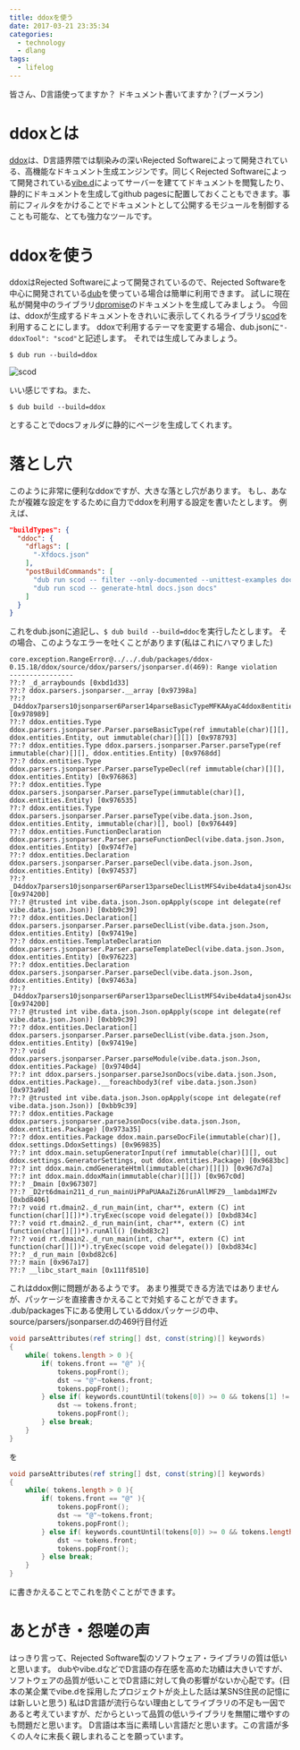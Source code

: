 ```yaml
---
title: ddoxを使う
date: 2017-03-21 23:35:34
categories:
  - technology
  - dlang
tags:
  - lifelog
---
```


皆さん、D言語使ってますか？
ドキュメント書いてますか？(ブーメラン)

# ddoxとは

[ddox](https://github.com/rejectedsoftware/ddox)は、D言語界隈では馴染みの深いRejected Softwareによって開発されている、高機能なドキュメント生成エンジンです。同じくRejected Softwareによって開発されている[vibe.d](http://vibed.org/)によってサーバーを建ててドキュメントを閲覧したり、静的にドキュメントを生成してgithub pagesに配置しておくこともできます。事前にフィルタをかけることでドキュメントとして公開するモジュールを制御することも可能な、とても強力なツールです。


# ddoxを使う

ddoxはRejected Softwareによって開発されているので、Rejected Softwareを中心に開発されている[dub](https://github.com/dlang/dub)を使っている場合は簡単に利用できます。
試しに現在私が開発中のライブラリ[dpromise](https://github.com/Tosuke/dpromise)のドキュメントを生成してみましょう。
今回は、ddoxが生成するドキュメントをきれいに表示してくれるライブラリ[scod](https://github.com/MartinNowak/scod)を利用することにします。
ddoxで利用するテーマを変更する場合、dub.jsonに`"-ddoxTool": "scod"`と記述します。
それでは生成してみましょう。
```
$ dub run --build=ddox
```
![scod](scod.jpg)

いい感じですね。また、
```
$ dub build --build=ddox
```
とすることでdocsフォルダに静的にページを生成してくれます。

# 落とし穴

このように非常に便利なddoxですが、大きな落とし穴があります。
もし、あなたが複雑な設定をするために自力でddoxを利用する設定を書いたとします。
例えば、
``` json
"buildTypes": {
  "ddoc": {
    "dflags": [
      "-Xfdocs.json"
    ],
    "postBuildCommands": [
      "dub run scod -- filter --only-documented --unittest-examples docs.json",
      "dub run scod -- generate-html docs.json docs"
    ]
  }
}
```
これをdub.jsonに追記し、`$ dub build --build=ddoc`を実行したとします。
その場合、このようなエラーを吐くことがあります(私はこれにハマりました)
```
core.exception.RangeError@../../.dub/packages/ddox-0.15.18/ddox/source/ddox/parsers/jsonparser.d(469): Range violation
----------------
??:? _d_arraybounds [0xbd1d33]
??:? ddox.parsers.jsonparser.__array [0x97398a]
??:? _D4ddox7parsers10jsonparser6Parser14parseBasicTypeMFKAAyaC4ddox8entities6EntityJAAyaZ15parseAttributesMFNaNbNfKAAyaAxAyaZv [0x978989]
??:? ddox.entities.Type ddox.parsers.jsonparser.Parser.parseBasicType(ref immutable(char)[][], ddox.entities.Entity, out immutable(char)[][]) [0x978793]
??:? ddox.entities.Type ddox.parsers.jsonparser.Parser.parseType(ref immutable(char)[][], ddox.entities.Entity) [0x9768dd]
??:? ddox.entities.Type ddox.parsers.jsonparser.Parser.parseTypeDecl(ref immutable(char)[][], ddox.entities.Entity) [0x976863]
??:? ddox.entities.Type ddox.parsers.jsonparser.Parser.parseType(immutable(char)[], ddox.entities.Entity) [0x976535]
??:? ddox.entities.Type ddox.parsers.jsonparser.Parser.parseType(vibe.data.json.Json, ddox.entities.Entity, immutable(char)[], bool) [0x976449]
??:? ddox.entities.FunctionDeclaration ddox.parsers.jsonparser.Parser.parseFunctionDecl(vibe.data.json.Json, ddox.entities.Entity) [0x974f7e]
??:? ddox.entities.Declaration ddox.parsers.jsonparser.Parser.parseDecl(vibe.data.json.Json, ddox.entities.Entity) [0x974537]
??:? _D4ddox7parsers10jsonparser6Parser13parseDeclListMFS4vibe4data4json4JsonC4ddox8entities6EntityZ14__foreachbody3MFKS4vibe4data4json4JsonZi [0x974200]
??:? @trusted int vibe.data.json.Json.opApply(scope int delegate(ref vibe.data.json.Json)) [0xbb9c39]
??:? ddox.entities.Declaration[] ddox.parsers.jsonparser.Parser.parseDeclList(vibe.data.json.Json, ddox.entities.Entity) [0x97419e]
??:? ddox.entities.TemplateDeclaration ddox.parsers.jsonparser.Parser.parseTemplateDecl(vibe.data.json.Json, ddox.entities.Entity) [0x976223]
??:? ddox.entities.Declaration ddox.parsers.jsonparser.Parser.parseDecl(vibe.data.json.Json, ddox.entities.Entity) [0x97463a]
??:? _D4ddox7parsers10jsonparser6Parser13parseDeclListMFS4vibe4data4json4JsonC4ddox8entities6EntityZ14__foreachbody3MFKS4vibe4data4json4JsonZi [0x974200]
??:? @trusted int vibe.data.json.Json.opApply(scope int delegate(ref vibe.data.json.Json)) [0xbb9c39]
??:? ddox.entities.Declaration[] ddox.parsers.jsonparser.Parser.parseDeclList(vibe.data.json.Json, ddox.entities.Entity) [0x97419e]
??:? void ddox.parsers.jsonparser.Parser.parseModule(vibe.data.json.Json, ddox.entities.Package) [0x9740d4]
??:? int ddox.parsers.jsonparser.parseJsonDocs(vibe.data.json.Json, ddox.entities.Package).__foreachbody3(ref vibe.data.json.Json) [0x973a9d]
??:? @trusted int vibe.data.json.Json.opApply(scope int delegate(ref vibe.data.json.Json)) [0xbb9c39]
??:? ddox.entities.Package ddox.parsers.jsonparser.parseJsonDocs(vibe.data.json.Json, ddox.entities.Package) [0x973a35]
??:? ddox.entities.Package ddox.main.parseDocFile(immutable(char)[], ddox.settings.DdoxSettings) [0x969835]
??:? int ddox.main.setupGeneratorInput(ref immutable(char)[][], out ddox.settings.GeneratorSettings, out ddox.entities.Package) [0x9683bc]
??:? int ddox.main.cmdGenerateHtml(immutable(char)[][]) [0x967d7a]
??:? int ddox.main.ddoxMain(immutable(char)[][]) [0x967c0d]
??:? _Dmain [0x967307]
??:? _D2rt6dmain211_d_run_mainUiPPaPUAAaZiZ6runAllMFZ9__lambda1MFZv [0xbd8406]
??:? void rt.dmain2._d_run_main(int, char**, extern (C) int function(char[][])*).tryExec(scope void delegate()) [0xbd834c]
??:? void rt.dmain2._d_run_main(int, char**, extern (C) int function(char[][])*).runAll() [0xbd83c2]
??:? void rt.dmain2._d_run_main(int, char**, extern (C) int function(char[][])*).tryExec(scope void delegate()) [0xbd834c]
??:? _d_run_main [0xbd82c6]
??:? main [0x967a17]
??:? __libc_start_main [0x111f8510]
```
これはddox側に問題があるようです。
あまり推奨できる方法ではありませんが、パッケージを直接書きかえることで対処することができます。
.dub/packages下にある使用しているddoxパッケージの中、source/parsers/jsonparser.dの469行目付近
```d
void parseAttributes(ref string[] dst, const(string)[] keywords)
{
	while( tokens.length > 0 ){
		if( tokens.front == "@" ){
			tokens.popFront();
			dst ~= "@"~tokens.front;
			tokens.popFront();
		} else if( keywords.countUntil(tokens[0]) >= 0 && tokens[1] != "(" ){
			dst ~= tokens.front;
			tokens.popFront();
		} else break;
	}
}
```
を
```d
void parseAttributes(ref string[] dst, const(string)[] keywords)
{
	while( tokens.length > 0 ){
		if( tokens.front == "@" ){
			tokens.popFront();
			dst ~= "@"~tokens.front;
			tokens.popFront();
		} else if( keywords.countUntil(tokens[0]) >= 0 && tokens.length > 2 && tokens[1] != "(" ){
			dst ~= tokens.front;
			tokens.popFront();
		} else break;
	}
}
```
に書きかえることでこれを防ぐことができます。

# あとがき・怨嗟の声

はっきり言って、Rejected Software製のソフトウェア・ライブラリの質は低いと思います。
dubやvibe.dなどでD言語の存在感を高めた功績は大きいですが、ソフトウェアの品質が低いことでD言語に対して負の影響がないか心配です。(日本の某企業でvibe.dを採用したプロジェクトが炎上した話は某SNS住民の記憶には新しいと思う)
私はD言語が流行らない理由としてライブラリの不足も一因であると考えていますが、だからといって品質の低いライブラリを無闇に増やすのも問題だと思います。
D言語は本当に素晴しい言語だと思います。この言語が多くの人々に末長く親しまれることを願っています。